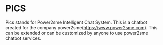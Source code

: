 # PICS
Pics stands for Power2sme Intelligent Chat System. This is a chatbot created for the company power2sme(https://www.power2sme.com). This can be extended or can be customized by anyone to use power2sme chatbot services.

